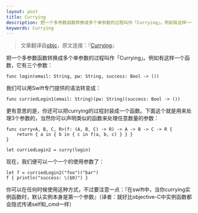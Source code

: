 ```yaml
---
layout: post
title: Currying
description: 把一个多参数函数转换成多个单参数的过程叫作「Currying」。例如有这样一个函数，它有三个参数...
keywords: Currying
---
```


>文章翻译自[objc](http://www.objc.io)，原文连接：『[Currying](http://www.objc.io/snippets/6.html)』

把一个多参数函数转换成多个单参数的过程叫作「Currying」。例如有这样一个函数，它有三个参数：

	func login(email: String, pw: String, success: Bool -> ())

我们可以用Swift专门提供的语法转变成：

	func curriedLogin1(email: String)(pw: String)(success: Bool -> ())

更有意思的是，你还可以把currying的过程封装成一个函数。下面这个就是用来处理3个参数的，当然你可以声明类似的函数来处理任意数量的参数：

	func curry<A, B, C, R>(f: (A, B, C) -> R) -> A -> B -> C -> R {
    	return { a in { b in { c in f(a, b, c) } } }
	}

	let curriedLogin2 = curry(login)

现在，我们便可以一个一个的使用参数了：

	let f = curriedLogin2("foo")("bar")
	f { println("success: \($0)") }
	
你可以在任何时候使用这种方式，不过要注意一点：『在swift中，当你currying实例函数时，默认实例本身是第一个参数』（译者：就好比objective-C中实例函数都会隐式传递self和_cmd一样）